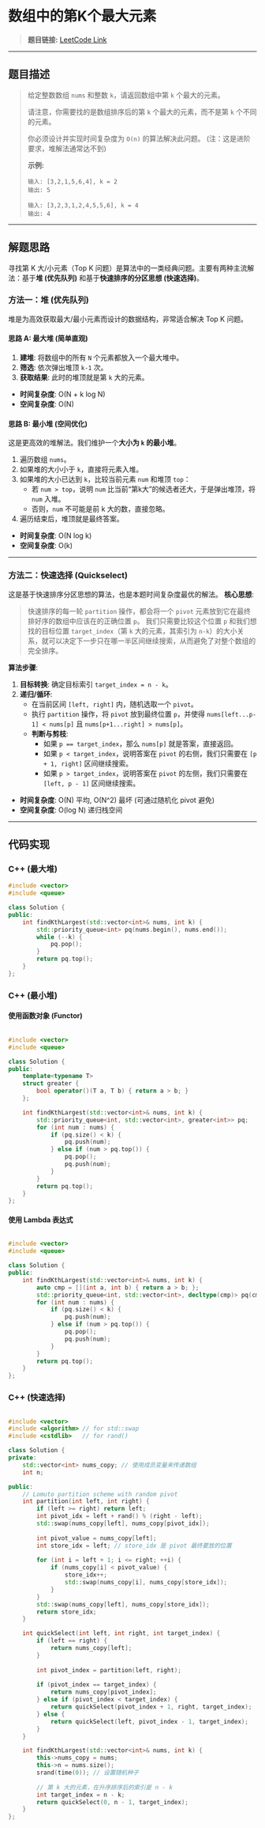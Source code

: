# 数组中的第K个最大元素

> **题目链接:** [LeetCode Link](https://leetcode.cn/problems/kth-largest-element-in-an-array/)

---

## 题目描述

> 给定整数数组 `nums` 和整数 `k`，请返回数组中第 `k` 个最大的元素。
>
> 请注意，你需要找的是数组排序后的第 `k` 个最大的元素，而不是第 `k` 个不同的元素。
>
> 你必须设计并实现时间复杂度为 `O(n)` 的算法解决此问题。 (注：这是进阶要求，堆解法通常达不到)
>
> **示例:**
> ```
> 输入: [3,2,1,5,6,4], k = 2
> 输出: 5
> ```
>
> ```
> 输入: [3,2,3,1,2,4,5,5,6], k = 4
> 输出: 4
> ```

---

## 解题思路

寻找第 K 大/小元素（Top K 问题）是算法中的一类经典问题。主要有两种主流解法：基于**堆 (优先队列)** 和基于**快速排序的分区思想 (快速选择)**。

### 方法一：堆 (优先队列)

堆是为高效获取最大/最小元素而设计的数据结构，非常适合解决 Top K 问题。

#### 思路 A: 最大堆 (简单直观)
1.  **建堆**: 将数组中的所有 `N` 个元素都放入一个最大堆中。
2.  **筛选**: 依次弹出堆顶 `k-1` 次。
3.  **获取结果**: 此时的堆顶就是第 `k` 大的元素。
-   **时间复杂度**: O(N + k log N)
-   **空间复杂度**: O(N)

#### 思路 B: 最小堆 (空间优化)
这是更高效的堆解法。我们维护一个**大小为 `k` 的最小堆**。
1.  遍历数组 `nums`。
2.  如果堆的大小小于 `k`，直接将元素入堆。
3.  如果堆的大小已达到 `k`，比较当前元素 `num` 和堆顶 `top`：
    -   若 `num > top`，说明 `num` 比当前“第k大”的候选者还大，于是弹出堆顶，将 `num` 入堆。
    -   否则，`num` 不可能是前 k 大的数，直接忽略。
4.  遍历结束后，堆顶就是最终答案。
-   **时间复杂度**: O(N log k)
-   **空间复杂度**: O(k)

---

### 方法二：快速选择 (Quickselect)

这是基于快速排序分区思想的算法，也是本题时间复杂度最优的解法。
**核心思想**:
> 快速排序的每一轮 `partition` 操作，都会将一个 `pivot` 元素放到它在最终排好序的数组中应该在的正确位置 `p`。
> 我们只需要比较这个位置 `p` 和我们想找的目标位置 `target_index`（第 `k` 大的元素，其索引为 `n-k`）的大小关系，就可以决定下一步只在哪一半区间继续搜索，从而避免了对整个数组的完全排序。

**算法步骤**:
1.  **目标转换**: 确定目标索引 `target_index = n - k`。
2.  **递归/循环**:
    *   在当前区间 `[left, right]` 内，随机选取一个 `pivot`。
    *   执行 `partition` 操作，将 `pivot` 放到最终位置 `p`，并使得 `nums[left...p-1] < nums[p]` 且 `nums[p+1...right] > nums[p]`。
    *   **判断与剪枝**:
        *   如果 `p == target_index`，那么 `nums[p]` 就是答案，直接返回。
        *   如果 `p < target_index`，说明答案在 `pivot` 的右侧，我们只需要在 `[p + 1, right]` 区间继续搜索。
        *   如果 `p > target_index`，说明答案在 `pivot` 的左侧，我们只需要在 `[left, p - 1]` 区间继续搜索。
-   **时间复杂度**: O(N) 平均, O(N^2) 最坏 (可通过随机化 pivot 避免)
-   **空间复杂度**: O(log N) 递归栈空间

---

## 代码实现

### C++ (最大堆)
```cpp
#include <vector>
#include <queue>

class Solution {
public:
    int findKthLargest(std::vector<int>& nums, int k) {
        std::priority_queue<int> pq(nums.begin(), nums.end());
        while (--k) {
            pq.pop();
        }
        return pq.top();
    }
};
```
### C++ (最小堆)
#### 使用函数对象 (Functor)
```C++

#include <vector>
#include <queue>

class Solution {
public:
    template<typename T>
    struct greater {
        bool operator()(T a, T b) { return a > b; }
    };

    int findKthLargest(std::vector<int>& nums, int k) {
        std::priority_queue<int, std::vector<int>, greater<int>> pq;
        for (int num : nums) {
            if (pq.size() < k) {
                pq.push(num);
            } else if (num > pq.top()) {
                pq.pop();
                pq.push(num);
            }
        }
        return pq.top();
    }
};
```
#### 使用 Lambda 表达式
```C++

#include <vector>
#include <queue>

class Solution {
public:
    int findKthLargest(std::vector<int>& nums, int k) {
        auto cmp = [](int a, int b) { return a > b; };
        std::priority_queue<int, std::vector<int>, decltype(cmp)> pq(cmp);
        for (int num : nums) {
            if (pq.size() < k) {
                pq.push(num);
            } else if (num > pq.top()) {
                pq.pop();
                pq.push(num);
            }
        }
        return pq.top();
    }
};
```

### C++ (快速选择)
```C++

#include <vector>
#include <algorithm> // for std::swap
#include <cstdlib>   // for rand()

class Solution {
private:
    std::vector<int> nums_copy; // 使用成员变量来传递数组
    int n;

public:
    // Lomuto partition scheme with random pivot
    int partition(int left, int right) {
        if (left >= right) return left;
        int pivot_idx = left + rand() % (right - left);
        std::swap(nums_copy[left], nums_copy[pivot_idx]);
        
        int pivot_value = nums_copy[left];
        int store_idx = left; // store_idx 是 pivot 最终要放的位置
        
        for (int i = left + 1; i <= right; ++i) {
            if (nums_copy[i] < pivot_value) {
                store_idx++;
                std::swap(nums_copy[i], nums_copy[store_idx]);
            }
        }
        std::swap(nums_copy[left], nums_copy[store_idx]);
        return store_idx;
    }

    int quickSelect(int left, int right, int target_index) {
        if (left == right) {
            return nums_copy[left];
        }
        
        int pivot_index = partition(left, right);
        
        if (pivot_index == target_index) {
            return nums_copy[pivot_index];
        } else if (pivot_index < target_index) {
            return quickSelect(pivot_index + 1, right, target_index);
        } else {
            return quickSelect(left, pivot_index - 1, target_index);
        }
    }

    int findKthLargest(std::vector<int>& nums, int k) {
        this->nums_copy = nums;
        this->n = nums.size();
        srand(time(0)); // 设置随机种子
        
        // 第 k 大的元素，在升序排序后的索引是 n - k
        int target_index = n - k;
        return quickSelect(0, n - 1, target_index);
    }
};
```